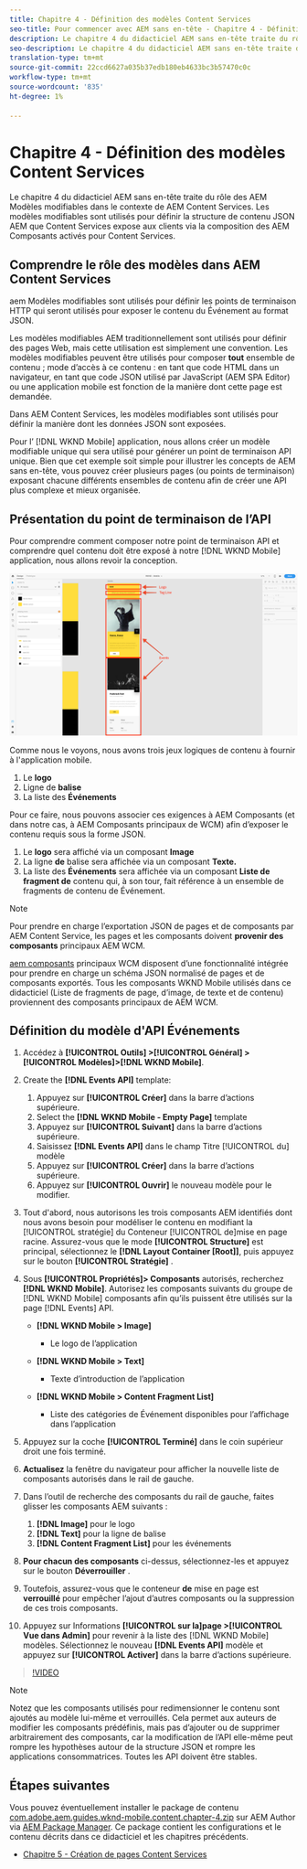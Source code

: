 ```yaml
---
title: Chapitre 4 - Définition des modèles Content Services
seo-title: Pour commencer avec AEM sans en-tête - Chapitre 4 - Définition de modèles Content Services
description: Le chapitre 4 du didacticiel AEM sans en-tête traite du rôle des AEM Modèles modifiables dans le contexte de AEM Content Services. Les modèles modifiables sont utilisés pour définir la structure de contenu JSON AEM Content Services expose en fin de compte.
seo-description: Le chapitre 4 du didacticiel AEM sans en-tête traite du rôle des AEM Modèles modifiables dans le contexte de AEM Content Services. Les modèles modifiables sont utilisés pour définir la structure de contenu JSON AEM Content Services expose en fin de compte.
translation-type: tm+mt
source-git-commit: 22ccd6627a035b37edb180eb4633bc3b57470c0c
workflow-type: tm+mt
source-wordcount: '835'
ht-degree: 1%

---
```



# Chapitre 4 - Définition des modèles Content Services

Le chapitre 4 du didacticiel AEM sans en-tête traite du rôle des AEM Modèles modifiables dans le contexte de AEM Content Services. Les modèles modifiables sont utilisés pour définir la structure de contenu JSON AEM que Content Services expose aux clients via la composition des AEM Composants activés pour Content Services.

## Comprendre le rôle des modèles dans AEM Content Services

aem Modèles modifiables sont utilisés pour définir les points de terminaison HTTP qui seront utilisés pour exposer le contenu du Événement au format JSON.

Les modèles modifiables AEM traditionnellement sont utilisés pour définir des pages Web, mais cette utilisation est simplement une convention. Les modèles modifiables peuvent être utilisés pour composer **tout** ensemble de contenu ; mode d’accès à ce contenu : en tant que code HTML dans un navigateur, en tant que code JSON utilisé par JavaScript (AEM SPA Editor) ou une application mobile est fonction de la manière dont cette page est demandée.

Dans AEM Content Services, les modèles modifiables sont utilisés pour définir la manière dont les données JSON sont exposées.

Pour l’ [!DNL WKND Mobile] application, nous allons créer un modèle modifiable unique qui sera utilisé pour générer un point de terminaison API unique. Bien que cet exemple soit simple pour illustrer les concepts de AEM sans en-tête, vous pouvez créer plusieurs pages (ou points de terminaison) exposant chacune différents ensembles de contenu afin de créer une API plus complexe et mieux organisée.

## Présentation du point de terminaison de l’API

Pour comprendre comment composer notre point de terminaison API et comprendre quel contenu doit être exposé à notre [!DNL WKND Mobile] application, nous allons revoir la conception.

![Décomposition de la page de l&#39;API événements](./assets/chapter-4/design-to-component-mapping.png)

Comme nous le voyons, nous avons trois jeux logiques de contenu à fournir à l&#39;application mobile.

1. Le **logo**
2. Ligne de **balise**
3. La liste des **Événements**

Pour ce faire, nous pouvons associer ces exigences à AEM Composants (et dans notre cas, à AEM Composants principaux de WCM) afin d’exposer le contenu requis sous la forme JSON.

1. Le **logo** sera affiché via un composant **Image**
2. La ligne **de** balise sera affichée via un composant **Texte.**
3. La liste des **Événements** sera affichée via un composant **Liste de fragment de** contenu qui, à son tour, fait référence à un ensemble de fragments de contenu de Événement.

>[!NOTE]
>
>Pour prendre en charge l’exportation JSON de pages et de composants par AEM Content Service, les pages et les composants doivent **provenir des composants** principaux AEM WCM.
>
>[aem composants](https://github.com/Adobe-Marketing-Cloud/aem-core-wcm-components) principaux WCM disposent d’une fonctionnalité intégrée pour prendre en charge un schéma JSON normalisé de pages et de composants exportés. Tous les composants WKND Mobile utilisés dans ce didacticiel (Liste de fragments de page, d’image, de texte et de contenu) proviennent des composants principaux de AEM WCM.

## Définition du modèle d&#39;API Événements

1. Accédez à **[!UICONTROL Outils] >[!UICONTROL Général] >[!UICONTROL Modèles]>[!DNL WKND Mobile]**.

1. Create the **[!DNL Events API]** template:

   1. Appuyez sur **[!UICONTROL Créer]** dans la barre d’actions supérieure.
   1. Select the **[!DNL WKND Mobile - Empty Page]** template
   1. Appuyez sur **[!UICONTROL Suivant]** dans la barre d’actions supérieure.
   1. Saisissez **[!DNL Events API]** dans le champ Titre [!UICONTROL du] modèle
   1. Appuyez sur **[!UICONTROL Créer]** dans la barre d’actions supérieure.
   1. Appuyez sur **[!UICONTROL Ouvrir]** le nouveau modèle pour le modifier.

1. Tout d&#39;abord, nous autorisons les trois composants AEM identifiés dont nous avons besoin pour modéliser le contenu en modifiant la [!UICONTROL stratégie] du Conteneur [!UICONTROL de]mise en page racine. Assurez-vous que le mode **[!UICONTROL Structure]** est principal, sélectionnez le **[!DNL Layout Container \[Root\]]**, puis appuyez sur le bouton **[!UICONTROL Stratégie]** .
1. Sous **[!UICONTROL Propriétés]> Composants** autorisés, recherchez **[!DNL WKND Mobile]**. Autorisez les composants suivants du groupe de [!DNL WKND Mobile] composants afin qu’ils puissent être utilisés sur la page [!DNL Events] API.

   * **[!DNL WKND Mobile > Image]**

      * Le logo de l’application
   * **[!DNL WKND Mobile > Text]**

      * Texte d’introduction de l’application
   * **[!DNL WKND Mobile > Content Fragment List]**

      * Liste des catégories de Événement disponibles pour l’affichage dans l’application



1. Appuyez sur la coche **[!UICONTROL Terminé]** dans le coin supérieur droit une fois terminé.
1. **Actualisez** la fenêtre du navigateur pour afficher la nouvelle liste de composants  autorisés dans le rail de gauche.
1. Dans l’outil de recherche des composants du rail de gauche, faites glisser les composants AEM suivants :
   1. **[!DNL Image]** pour le logo
   2. **[!DNL Text]** pour la ligne de balise
   3. **[!DNL Content Fragment List]** pour les événements
1. **Pour chacun des composants** ci-dessus, sélectionnez-les et appuyez sur le bouton **Déverrouiller** .
1. Toutefois, assurez-vous que le conteneur **de** mise en page est **verrouillé** pour empêcher l’ajout d’autres composants ou la suppression de ces trois composants.
1. Appuyez sur Informations **[!UICONTROL sur la]page >[!UICONTROL Vue dans Admin]** pour revenir à la liste des [!DNL WKND Mobile] modèles. Sélectionnez le nouveau **[!DNL Events API]** modèle et appuyez sur **[!UICONTROL Activer]** dans la barre d’actions supérieure.

>[!VIDEO](https://video.tv.adobe.com/v/28342/?quality=12&learn=on)

>[!NOTE]
>
> Notez que les composants utilisés pour redimensionner le contenu sont ajoutés au modèle lui-même et verrouillés. Cela permet aux auteurs de modifier les composants prédéfinis, mais pas d’ajouter ou de supprimer arbitrairement des composants, car la modification de l’API elle-même peut rompre les hypothèses autour de la structure JSON et rompre les applications consommatrices. Toutes les API doivent être stables.

## Étapes suivantes

Vous pouvez éventuellement installer le package de contenu [com.adobe.aem.guides.wknd-mobile.content.chapter-4.zip](https://github.com/adobe/aem-guides-wknd-mobile/releases/latest) sur AEM Author via [AEM Package Manager](http://localhost:4502/crx/packmgr/index.jsp). Ce package contient les configurations et le contenu décrits dans ce didacticiel et les chapitres précédents.

* [Chapitre 5 - Création de pages Content Services](./chapter-5.md)
